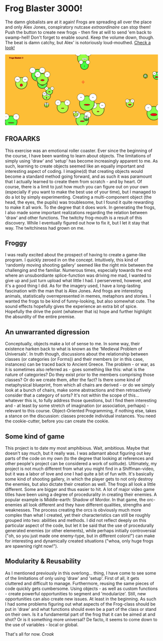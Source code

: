 # Frog Blaster 3000!
The damn globalists are at it again! Frogs are spreading all over the place and only Alex Jones, conspiratory nutcase <i>extraordinaire</i> can stop them! Push the button to create new frogs - then fire at will to send 'em back to swamp-hell! Don't forget to enable sound. Keep the volume down, though. The beat is damn catchy, but Alex' is notoriously loud-mouthed. [Check a look!](https://cdn.rawgit.com/Magnusaur/aesth-prog/8a132922/mini_ex/mini_ex5/scum_index.html)

![alt](https://github.com/Magnusaur/aesth-prog/blob/master/mini_ex/mini_ex5/scum_screenshot.png)

## FROAARKS
This exercise was an emotional roller coaster. Ever since the beginning of the course, I have been wanting to learn about objects. The limitations of simply using 'draw' and 'setup' has become increasingly apparent to me. As such, learning to create objects seemed like an equally important and interesting aspect of coding. I imagine(d) that creating objects would become a standard method going forward, and as such it was paramount that I actually learned to create them from scratch - and by heart. Of course, there is a limit to just how much you can figure out on your own (especially if you want to make the best use of your time), but I managed to do a lot by simply experimenting. Creating a multi-component object (the head, the eyes, the pupils) was troublesome, but I found it quite rewarding to make it all work. To the degree that it does work. In generating the frogs, I also made some important realizations regarding the relation between 'draw' and other functions. The twitchy frog-mouth is a result of this discovery. While I eventually figured out how to fix it, but I let it stay that way. The twitchiness had grown on me.

## Froggy
I was really excited about the prospect of having to create a game-like program. I quickly zeroed in on the concept. Intuitively, this kind of 'randomly moving shooting gallery' seemed like the right mix between the challenging and the familiar. Numerous times, especially towards the end where an unsubordiante splice-function was driving me mad, I wanted to give up and just turn upload what little I had. I perservered, however, and it's a good thing I did. As for the imagery used, I have a long-lasting fascination with the man that is Alex Jones. And frogs are interesting animals, statistically overrepresented in memes, metaphors and stories. I wanted the frogs to be kind of funny-looking, but also somewhat cute. The sound effects hopefully gives the experience an extra bit of spice. Hopefully the drive the point (whatever that is) hope and further highlight the absurdity of the entire premise.

## An unwarranted digression
Conceptually, objects make a lot of sense to me. In some way, their existence harken back to what is known as the 'Medieval Problem of Universals'. In truth though, discussions about the relationship between classes (or categories (or Forms)) and their members (or in this case, instances) can be traced back to Ancient Greece. The problem - or war, as it is sometimes also referred as - goes something like this: what is the nature of categories? Do they exist prior to the members comprising those classes? Or do we create them, after the fact? Is there some kind of metaphysical blueprint, from which all chairs are derived - or do we simply look at a bunch of chairs, make some abstractions and then retroactively consider that a category of sorts? It's not within the scope of this... whatever this is, to fully address those questions, but I find them interesting and - at least by some stretch of imagination (or association, perhaps) - relevant to this course. Object-Oriented Programming, if nothing else, takes a stance on the discussion: classes precede individual instances. You need the cookie-cutter, before you can create the cookie.

## Some kind of game
This project is to date my most amphibious. Wait, ambitious. Maybe that doesn't say much, but it really was. I was adamant about figuring out key parts of the code on my own (to the degree that looking at references and other people's project can be considered a work of solitude). Ultimately, my project is not much different from what you might find in a Shiffman-video, but it was a labor of love and one I had quite a bit of fun with. It's basically some kind of shooting gallery, in which the player gets to not only destroy the enemies, but also dictate their creation as well. The frogs all look a little different. Some are bigger and thus easier to hit. A lot of major video game titles have been using a degree of procedurality in creating their enemies. A popular example is Middle-earth: Shadow of Mordor. In that game, the orc-enemies all look different and they have different qualities, strengths and weaknesses. The process creating the orcs is obviously much more complex than what I created, yet their characteristics can still be roughly grouped into two: abilities and methods. I did not reflect deeply on this particular aspect of the code, but let it be said that the use of procedurally generated enemies (or other elements), while perhaps initially controversial ("oh, so you just made one enemy-type, but in different colors!") can make for interesting and dynamically created situations ("whoa, only huge frogs are spawning right now!").

## Modularity & Reusability
As I mentioned previously in this overlong... thing, I have come to see some of the limitations of only using 'draw' and 'setup'. First of all, it gets cluttered and difficult to manage. Furthermore, reusing the same pieces of code quickly gets cumbersome. Using objects - as well as custom functions - create powerful opportunities to segment and 'modularize'. Still, new opportunities can also create new issues. At least in the beginning. As such I had some problems figuring out what aspects of the Frog-class should be put in 'draw' and what functions should even be a part of the class or stand on their own. Is it a fundamental part of the frog that it can be aimed at and shot? Or is it something more universal? De facto, it seems to come down to the use of variables - local or global.

That's all for now. *Croak*
